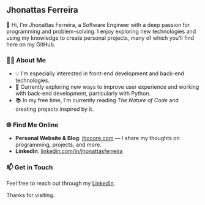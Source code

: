 ## Jhonattas Ferreira

👋 Hi, I'm Jhonattas Ferreira, a Software Engineer with a deep passion for programming and problem-solving. I enjoy exploring new technologies and using my knowledge to create personal projects, many of which you’ll find here on my GitHub.

### 👨‍💻 About Me
- 💡 I’m especially interested in front-end development and back-end technologies.
- 🌱 Currently exploring new ways to improve user experience and working with back-end development, particularly with Python.
- 📚 In my free time, I'm currently reading *The Nature of Code* and creating projects inspired by it.

### 🌐 Find Me Online
- **Personal Website & Blog**: [jhocore.com](https://jhocore.com) — I share my thoughts on programming, projects, and more.
- **LinkedIn**: [linkedin.com/in/jhonattasferreira](https://www.linkedin.com/in/jhonattasferreira/)

### 📫 Get in Touch
Feel free to reach out through my [LinkedIn](https://www.linkedin.com/in/jhonattasferreira/).

Thanks for visiting.
